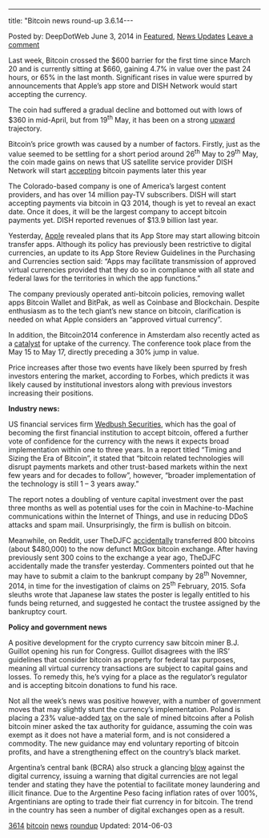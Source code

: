 ---
title: "Bitcoin news round-up 3.6.14---

<article class="post-listing post-5881 post type-post status-publish format-standard has-post-thumbnail hentry  tag-1667 tag-bitcoin tag-news tag-roundup">
Posted by: DeepDotWeb
<span>June 3, 2014</span>
<span>in <a href="https://www.deepdotweb.com/category/deepdot-news/" rel="category tag">Featured</a>, <a href="https://www.deepdotweb.com/category/news-updates/" rel="category tag">News Updates</a></span>
<a href="/2014/06/03/bitcoin-news-round-3-6-14/#respond">Leave a comment</a></span>
</p>
<div class="clear"></div>
<div class="entry">
<p>Last week, Bitcoin crossed the $600 barrier for the first time since March 20 and is currently sitting at $660, gaining 4.7% in value over the past 24 hours, or 65% in the last month. Significant rises in value were spurred by announcements that Apple’s app store and DISH Network would start accepting the currency.</p>
<p>The coin had suffered a gradual decline and bottomed out with lows of $360 in mid-April, but from 19<sup>th</sup> May, it has been on a strong <a href="http://www.coindesk.com/bitcoin-price-crosses-600-rising-34-one-month/">upward</a> trajectory.</p>
<p>Bitcoin’s price growth was caused by a number of factors. Firstly, just as the value seemed to be settling for a short period around 26<sup>th</sup> May to 29<sup>th</sup> May, the coin made gains on news that US satellite service provider DISH Network will start <a href="http://www.coindesk.com/dish-becomes-worlds-largest-company-accept-bitcoin/">accepting</a> bitcoin payments later this year</p>
<p>The Colorado-based company is one of America’s largest content providers, and has over 14 million pay-TV subscribers. DISH will start accepting payments via bitcoin in Q3 2014, though is yet to reveal an exact date. Once it does, it will be the largest company to accept bitcoin payments yet. DISH reported revenues of $13.9 billion last year.</p>
<p>Yesterday, <a href="http://www.coindesk.com/apple-policy-update-may-open-door-bitcoin-transactions/">Apple</a> revealed plans that its App Store may start allowing bitcoin transfer apps. Although its policy has previously been restrictive to digital currencies, an update to its App Store Review Guidelines in the Purchasing and Currencies section said: “Apps may facilitate transmission of approved virtual currencies provided that they do so in compliance with all state and federal laws for the territories in which the app functions.”</p>
<p>The company previously operated anti-bitcoin policies, removing wallet apps Bitcoin Wallet and BitPak, as well as Coinbase and Blockchain. Despite enthusiasm as to the tech giant’s new stance on bitcoin, clarification is needed on what Apple considers an “approved virtual currency”.</p>
<p>In addition, the Bitcoin2014 conference in Amsterdam also recently acted as a <a href="http://www.coindesk.com/bitcoin-2014-conference-gets-underway-amsterdam-today/">catalyst</a> for uptake of the currency. The conference took place from the May 15 to May 17, directly preceding a 30% jump in value.</p>
<p>Price increases after those two events have likely been spurred by fresh investors entering the market, according to Forbes, which predicts it was likely caused by institutional investors along with previous investors increasing their positions.</p>
<p><strong>Industry news:</strong></p>
<p>US financial services firm <a href="https://equities.wedbush.com/clientsite/Research/ActionAlertFilePreview.asp?UUID=9192D81F-5C98-44C6-AA4A-8884B1DC78DD&amp;ViewerID=1CE41D7D-B184-45DA-AF98-1334A2E3030F">Wedbush Securities</a>, which has the goal of becoming the first financial institution to accept bitcoin, offered a further vote of confidence for the currency with the news it expects broad implementation within one to three years. In a report titled “Timing and Sizing the Era of Bitcoin”, it stated that “bitcoin related technologies will disrupt payments markets and other trust-based markets within the next few years and for decades to follow”, however, “broader implementation of the technology is still 1 – 3 years away.”</p>
<p>The report notes a doubling of venture capital investment over the past three months as well as potential uses for the coin in Machine-to-Machine communications within the Internet of Things, and use in reducing DDoS attacks and spam mail. Unsurprisingly, the firm is bullish on bitcoin.</p>
<p>Meanwhile, on Reddit, user TheDJFC <a href="http://www.reddit.com/r/Bitcoin/comments/273vi2/if_you_just_received_800_bitcoin_out_of_the_blue/">accidentally</a> transferred 800 bitcoins (about $480,000) to the now defunct MtGox bitcoin exchange. After having previously sent 300 coins to the exchange a year ago, TheDJFC accidentally made the transfer yesterday. Commenters pointed out that he may have to submit a claim to the bankrupt company by 28<sup>th</sup> Novemner, 2014, in time for the investigation of claims on 25<sup>th</sup> February, 2015. Sofa sleuths wrote that Japanese law states the poster is legally entitled to his funds being returned, and suggested he contact the trustee assigned by the bankruptcy court.</p>
<p><strong>Policy and government news</strong></p>
<p>A positive development for the crypto currency saw bitcoin miner B.J. Guillot opening his run for Congress. Guillot disagrees with the IRS’ guidelines that consider bitcoin as property for federal tax purposes, meaning all virtual currency transactions are subject to capital gains and losses. To remedy this, he’s vying for a place as the regulator’s regulator and is accepting bitcoin donations to fund his race.</p>
<p>Not all the week’s news was positive however, with a number of government moves that may slightly stunt the currency’s implementation. Poland is placing a 23% value-added <a href="http://www.coindesk.com/polish-tax-authority-bitcoin-mining-profits-subject-22-vat/">tax</a> on the sale of mined bitcoins after a Polish bitcoin miner asked the tax authority for guidance, assuming the coin was exempt as it does not have a material form, and is not considered a commodity. The new guidance may end voluntary reporting of bitcoin profits, and have a strengthening effect on the country’s black market.</p>
<p>Argentina’s central bank (BCRA) also struck a glancing <a href="http://www.coindesk.com/argentine-central-bank-issues-warning-burgeoning-bitcoin-ecosystem/">blow</a> against the digital currency, issuing a warning that digital currencies are not legal tender and stating they have the potential to facilitate money laundering and illicit finance. Due to the Argentine Peso facing inflation rates of over 100%, Argentinians are opting to trade their fiat currency in for bitcoin. The trend in the country has seen a number of digital exchanges open as a result.</p>
</div>
<a href="https://www.deepdotweb.com/tag/3614/" rel="tag">3614</a> <a href="https://www.deepdotweb.com/tag/bitcoin/" rel="tag">bitcoin</a> <a href="https://www.deepdotweb.com/tag/news/" rel="tag">news</a> <a href="https://www.deepdotweb.com/tag/roundup/" rel="tag">roundup</a></span> 
Updated: 2014-06-03
    
